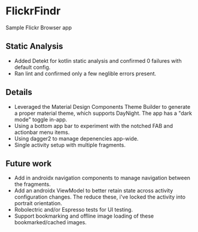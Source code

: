 # FlickrFindr
Sample Flickr Browser app

## Static Analysis
- Added Detekt for kotlin static analysis and confirmed 0 failures with default config.
- Ran lint and confirmed only a few neglible errors present.

## Details
- Leveraged the Material Design Components Theme Builder to generate a proper material theme, which supports DayNight. The app has a "dark mode" toggle in-app.
- Using a bottom app bar to experiment with the notched FAB and actionbar menu items.
- Using dagger2 to manage depenencies app-wide.
- Single activity setup with multiple fragments.

## Future work
- Add in androidx navigation components to manage navigation between the fragments.
- Add an androidx ViewModel to better retain state across activity configuration changes.  The reduce these, i've locked the activity into portrait orientation.
- Robolectric and/or Espresso tests for UI testing.
- Support bookmarking and offline image loading of these bookmarked/cached images.
